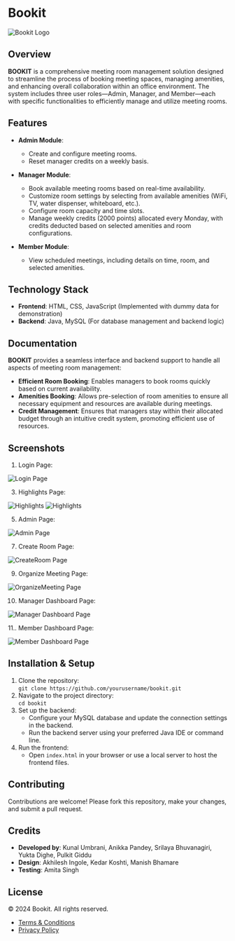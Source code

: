 # Bookit

![Bookit Logo](./frontend/assets/img/bookitlogo.png)

## Overview

**BOOKIT** is a comprehensive meeting room management solution designed to streamline the process of booking meeting spaces, managing amenities, and enhancing overall collaboration within an office environment. The system includes three user roles—Admin, Manager, and Member—each with specific functionalities to efficiently manage and utilize meeting rooms.

## Features

- **Admin Module**:  
  - Create and configure meeting rooms.
  - Reset manager credits on a weekly basis.
  
- **Manager Module**:  
  - Book available meeting rooms based on real-time availability.
  - Customize room settings by selecting from available amenities (WiFi, TV, water dispenser, whiteboard, etc.).
  - Configure room capacity and time slots.
  - Manage weekly credits (2000 points) allocated every Monday, with credits deducted based on selected amenities and room configurations.

- **Member Module**:  
  - View scheduled meetings, including details on time, room, and selected amenities.
  
## Technology Stack

- **Frontend**: HTML, CSS, JavaScript (Implemented with dummy data for demonstration)
- **Backend**: Java, MySQL (For database management and backend logic)
  
## Documentation

**BOOKIT** provides a seamless interface and backend support to handle all aspects of meeting room management:

- **Efficient Room Booking**: Enables managers to book rooms quickly based on current availability.
- **Amenities Booking**: Allows pre-selection of room amenities to ensure all necessary equipment and resources are available during meetings.
- **Credit Management**: Ensures that managers stay within their allocated budget through an intuitive credit system, promoting efficient use of resources.
  
## Screenshots
1. Login Page:

![Login Page](./frontend/assets/img/LoginPage.png)


3. Highlights Page:
   
![Highlights](./frontend/assets/img/newhomepage.jpg)
![Highlights](./frontend/assets/img/newhomepage2.jpg)

5. Admin Page:
   
![Admin Page](./frontend/assets/img/AdminDashboard.png)


7. Create Room Page:
   
![CreateRoom Page](./frontend/assets/img/CreateRoom.png)


9. Organize Meeting Page:

    
![OrganizeMeeting Page](./frontend/assets/img/OrganizeMeeting.png)

10. Manager Dashboard Page:

    
![Manager Dashboard Page](./frontend/assets/img/ManageDashboard.png)

11.. Member Dashboard Page:

    
![Member Dashboard Page](./frontend/assets/img/MemberDashboard.png)


## Installation & Setup

1. Clone the repository:  
   `git clone https://github.com/yourusername/bookit.git`
2. Navigate to the project directory:  
   `cd bookit`
3. Set up the backend:
   - Configure your MySQL database and update the connection settings in the backend.
   - Run the backend server using your preferred Java IDE or command line.
4. Run the frontend:
   - Open `index.html` in your browser or use a local server to host the frontend files.
  
## Contributing

Contributions are welcome! Please fork this repository, make your changes, and submit a pull request.

## Credits

- **Developed by**: Kunal Umbrani, Anikka Pandey, Srilaya Bhuvanagiri, Yukta Dighe, Pulkit Giddu
- **Design**: Akhilesh Ingole, Kedar Koshti, Manish Bhamare
- **Testing**: Amita Singh

## License

© 2024 Bookit. All rights reserved.  
- [Terms & Conditions](#)
- [Privacy Policy](#)
